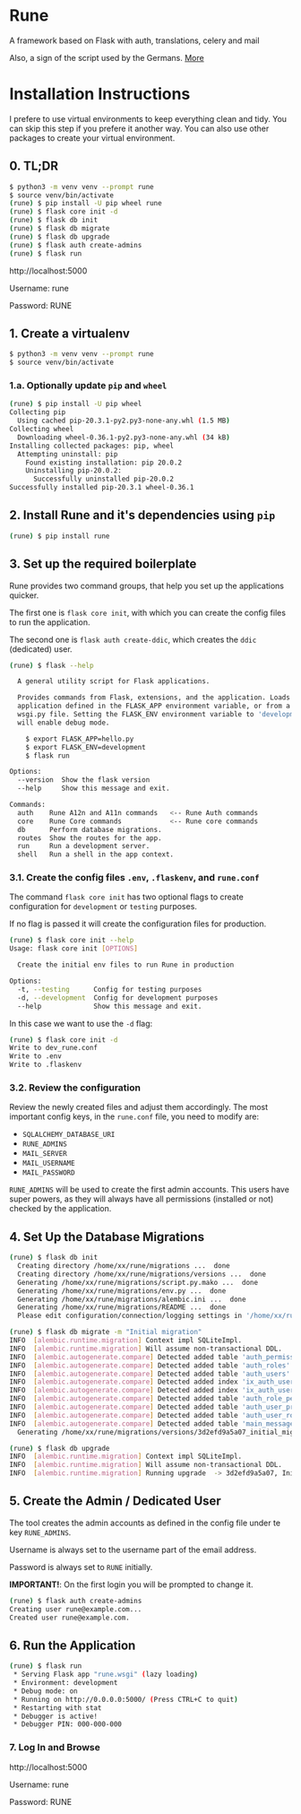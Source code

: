 # Rune

A framework based on Flask with auth, translations, celery and mail

Also, a sign of the script used by the Germans. [More](https://en.wikipedia.org/wiki/Runes)

# Installation Instructions

I prefere to use virtual environments to keep everything clean and tidy. You can skip this step if you prefere it another way.
You can also use other packages to create your virtual environment.

## 0. TL;DR

``` bash
$ python3 -m venv venv --prompt rune
$ source venv/bin/activate
(rune) $ pip install -U pip wheel rune
(rune) $ flask core init -d
(rune) $ flask db init
(rune) $ flask db migrate
(rune) $ flask db upgrade
(rune) $ flask auth create-admins
(rune) $ flask run
```

http://localhost:5000

Username: rune

Password: RUNE


## 1. Create a virtualenv

``` bash
$ python3 -m venv venv --prompt rune
$ source venv/bin/activate
```

### 1.a. Optionally update `pip` and `wheel`

``` bash
(rune) $ pip install -U pip wheel
Collecting pip
  Using cached pip-20.3.1-py2.py3-none-any.whl (1.5 MB)
Collecting wheel
  Downloading wheel-0.36.1-py2.py3-none-any.whl (34 kB)
Installing collected packages: pip, wheel
  Attempting uninstall: pip
    Found existing installation: pip 20.0.2
    Uninstalling pip-20.0.2:
      Successfully uninstalled pip-20.0.2
Successfully installed pip-20.3.1 wheel-0.36.1
```

## 2. Install Rune and it's dependencies using `pip`

``` bash
(rune) $ pip install rune
```

## 3. Set up the required boilerplate

Rune provides two command groups, that help you set up the applications quicker.

The first one is `flask core init`, with which you can create the config files to run the application.

The second one is `flask auth create-ddic`, which creates the `ddic` (dedicated) user.

``` bash
(rune) $ flask --help

  A general utility script for Flask applications.

  Provides commands from Flask, extensions, and the application. Loads the
  application defined in the FLASK_APP environment variable, or from a
  wsgi.py file. Setting the FLASK_ENV environment variable to 'development'
  will enable debug mode.

    $ export FLASK_APP=hello.py
    $ export FLASK_ENV=development
    $ flask run

Options:
  --version  Show the flask version
  --help     Show this message and exit.

Commands:
  auth    Rune A12n and A11n commands   <-- Rune Auth commands
  core    Rune Core commands            <-- Rune core commands
  db      Perform database migrations.
  routes  Show the routes for the app.
  run     Run a development server.
  shell   Run a shell in the app context.

```

### 3.1. Create the config files `.env`, `.flaskenv`, and `rune.conf`

The command `flask core init` has two optional flags to create configuration for `development` or `testing` purposes.

If no flag is passed it will create the configuration files for production.

``` bash
(rune) $ flask core init --help
Usage: flask core init [OPTIONS]

  Create the initial env files to run Rune in production

Options:
  -t, --testing      Config for testing purposes
  -d, --development  Config for development purposes
  --help             Show this message and exit.
```

In this case we want to use the `-d` flag:

``` bash
(rune) $ flask core init -d
Write to dev_rune.conf
Write to .env
Write to .flaskenv
```

### 3.2. Review the configuration

Review the newly created files and adjust them accordingly. The most important config keys, in the `rune.conf` file, you need to modify are:

- `SQLALCHEMY_DATABASE_URI`
- `RUNE_ADMINS`
- `MAIL_SERVER`
- `MAIL_USERNAME`
- `MAIL_PASSWORD`

`RUNE_ADMINS` will be used to create the first admin accounts.
This users have super powers, as they will always have all permissions (installed or not) checked by the application.

## 4. Set Up the Database Migrations

``` bash
(rune) $ flask db init
  Creating directory /home/xx/rune/migrations ...  done
  Creating directory /home/xx/rune/migrations/versions ...  done
  Generating /home/xx/rune/migrations/script.py.mako ...  done
  Generating /home/xx/rune/migrations/env.py ...  done
  Generating /home/xx/rune/migrations/alembic.ini ...  done
  Generating /home/xx/rune/migrations/README ...  done
  Please edit configuration/connection/logging settings in '/home/xx/rune/migrations/alembic.ini' before proceeding.
```

``` bash
(rune) $ flask db migrate -m "Initial migration"
INFO  [alembic.runtime.migration] Context impl SQLiteImpl.
INFO  [alembic.runtime.migration] Will assume non-transactional DDL.
INFO  [alembic.autogenerate.compare] Detected added table 'auth_permissions'
INFO  [alembic.autogenerate.compare] Detected added table 'auth_roles'
INFO  [alembic.autogenerate.compare] Detected added table 'auth_users'
INFO  [alembic.autogenerate.compare] Detected added index 'ix_auth_users_email' on '['email']'
INFO  [alembic.autogenerate.compare] Detected added index 'ix_auth_users_token' on '['token']'
INFO  [alembic.autogenerate.compare] Detected added table 'auth_role_permissions'
INFO  [alembic.autogenerate.compare] Detected added table 'auth_user_preferences'
INFO  [alembic.autogenerate.compare] Detected added table 'auth_user_roles'
INFO  [alembic.autogenerate.compare] Detected added table 'main_messages'
  Generating /home/xx/rune/migrations/versions/3d2efd9a5a07_initial_migration.py ...  done
```

``` bash
(rune) $ flask db upgrade
INFO  [alembic.runtime.migration] Context impl SQLiteImpl.
INFO  [alembic.runtime.migration] Will assume non-transactional DDL.
INFO  [alembic.runtime.migration] Running upgrade  -> 3d2efd9a5a07, Initial migration
```

## 5. Create the Admin / Dedicated User

The tool creates the admin accounts as defined in the config file under te key `RUNE_ADMINS`.

Username is always set to the username part of the email address.

Password is always set to `RUNE` initially.

__IMPORTANT!__: On the first login you will be prompted to change it.

``` bash
(rune) $ flask auth create-admins
Creating user rune@example.com...
Created user rune@example.com.
```

## 6. Run the Application

``` bash
(rune) $ flask run
 * Serving Flask app "rune.wsgi" (lazy loading)
 * Environment: development
 * Debug mode: on
 * Running on http://0.0.0.0:5000/ (Press CTRL+C to quit)
 * Restarting with stat
 * Debugger is active!
 * Debugger PIN: 000-000-000
```

### 7. Log In and Browse

http://localhost:5000

Username: rune

Password: RUNE
